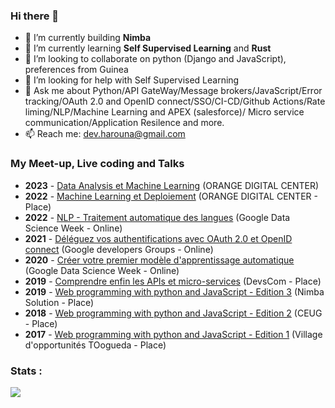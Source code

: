 ### Hi there 👋

- 🔭 I’m currently building **Nimba** 
- 🌱 I’m currently learning **Self Supervised Learning** and **Rust**
- 👯 I’m looking to collaborate on python (Django and JavaScript), preferences from Guinea
- 🤔 I’m looking for help with Self Supervised Learning
- 💬 Ask me about Python/API GateWay/Message brokers/JavaScript/Error tracking/OAuth 2.0 and OpenID connect/SSO/CI-CD/Github Actions/Rate liming/NLP/Machine Learning and APEX (salesforce)/ Micro service communication/Application Resilence and more.
- 📫 Reach me: dev.harouna@gmail.com

 
### My Meet-up, Live coding and Talks
- **2023** - [Data Analysis et Machine Learning](https://docs.google.com/presentation/d/1jvnBrSlwOymGZzQ4hnodA4Hk8GHcdqSghUZoIdQ1qH8/edit?usp=sharing) (ORANGE DIGITAL CENTER)
- **2022** - [Machine Learning et Deploiement](https://docs.google.com/presentation/d/1jvnBrSlwOymGZzQ4hnodA4Hk8GHcdqSghUZoIdQ1qH8/edit?usp=sharing) (ORANGE DIGITAL CENTER - Place)
- **2022** - [NLP - Traitement automatique des langues](https://docs.google.com/presentation/d/1JMRU3QQCHkQL-BRJj8qiwCQ6DXoCeOOzlkIO894QFsc/edit?usp=sharing) (Google Data Science Week - Online)
- **2021** - [Déléguez vos authentifications avec OAuth 2.0 et OpenID connect](https://docs.google.com/presentation/d/1rfdFL-QLsqFkc9cpP18LM-MgRjhqqTR4kBM75PRTgBU/edit#slide=id.gc6f73a04f_0_0) (Google developers Groups - Online)
- **2020** - [Créer votre premier modèle d'apprentissage automatique](https://docs.google.com/presentation/d/1N138W9tS7yvkJs7kX6TbRzQJLPivoQWgu1XDJbA0DzE/edit#slide=id.gcb9a0b074_1_0) (Google Data Science Week - Online)
- **2019** - [Comprendre enfin les APIs et micro-services](https://docs.google.com/presentation/d/10kd9rxFrfCuzxAPH4m_ErmZbztRIu0mDDJvb1AOu-Mw/edit?usp=sharing) (DevsCom - Place)
- **2019** - [Web programming with python and JavaScript - Edition 3](https://docs.google.com/presentation/d/1_Z_TZdAPajrugbz66RThXEt1AOt7RqE1/edit#slide=id.p1) (Nimba Solution - Place)
- **2018** - [Web programming with python and JavaScript - Edition 2](https://docs.google.com/presentation/d/1GXSmDdLj0Q2nKC7s5Z432gu37HQjnnVq/edit#slide=id.p1)  (CEUG - Place)
- **2017** - [Web programming with python and JavaScript - Edition 1](https://docs.google.com/presentation/d/1au-MRGxzXwXbOuQJrT06Cm3IW-Sq2zXr/edit?usp=sharing&ouid=113016605800835600757&rtpof=true&sd=true) (Village d'opportunités TOogueda - Place)

### Stats :
![](https://github-profile-summary-cards.vercel.app/api/cards/profile-details?username=hadpro24&theme=solarized_dark) 


